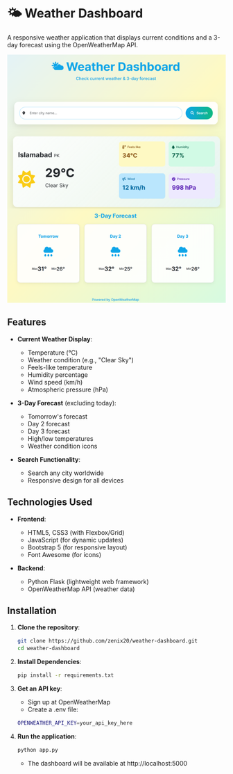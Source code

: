 # 🌤 Weather Dashboard

A responsive weather application that displays current conditions and a 3-day forecast using the OpenWeatherMap API.

![Weather Dashboard Screenshot](./dashboard.png)

## Features

- **Current Weather Display**:
  - Temperature (°C)
  - Weather condition (e.g., "Clear Sky")
  - Feels-like temperature
  - Humidity percentage
  - Wind speed (km/h)
  - Atmospheric pressure (hPa)

- **3-Day Forecast** (excluding today):
  - Tomorrow's forecast
  - Day 2 forecast
  - Day 3 forecast
  - High/low temperatures
  - Weather condition icons

- **Search Functionality**:
  - Search any city worldwide
  - Responsive design for all devices

## Technologies Used

- **Frontend**:
  - HTML5, CSS3 (with Flexbox/Grid)
  - JavaScript (for dynamic updates)
  - Bootstrap 5 (for responsive layout)
  - Font Awesome (for icons)

- **Backend**:
  - Python Flask (lightweight web framework)
  - OpenWeatherMap API (weather data)

## Installation

1. **Clone the repository**:
   ```bash
   git clone https://github.com/zenix20/weather-dashboard.git
   cd weather-dashboard
   ```

2. **Install Dependencies**:
   ```bash
   pip install -r requirements.txt
   ```

3. **Get an API key**:
   - Sign up at OpenWeatherMap
   - Create a .env file:
   ```bash
   OPENWEATHER_API_KEY=your_api_key_here
   ```

4. **Run the application**:
   ```bash
   python app.py
   ```
   - The dashboard will be available at http://localhost:5000